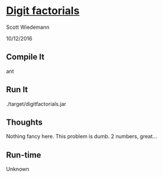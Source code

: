 # [Digit factorials](http://projecteuler.net/problem=34)
Scott Wiedemann

10/12/2016

## Compile It
ant


## Run It
./target/digitfactorials.jar

## Thoughts
Nothing fancy here.  This problem is dumb.  2 numbers, great...

## Run-time
Unknown
